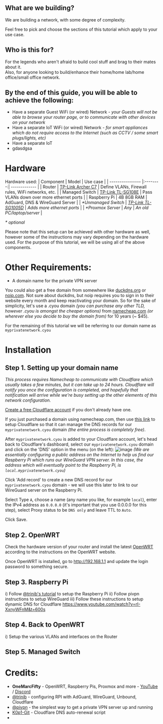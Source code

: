 ## What are we building?
We are building a network, with some degree of complexity.

Feel free to pick and choose the sections of this tutorial which apply to your use case.

## Who is this for?
For the legends who aren't afraid to build cool stuff and brag to their mates about it.  
Also, for anyone looking to build/enhance their home/home lab/home office/small office network.

## By the end of this guide, you will be able to achieve the following:
* Have a separate Guest WiFi (or wired) Network - _your Guests will not be able to browse your router page, or to communicate with other devices on your network_
* Have a separate IoT WiFi (or wired) Network - _for smart appliances which do not require access to the Internet (such as CCTV / some smart plugs/lights, etc)_
* Have a separate IoT 
* gdasdgsa


# Hardware
Hardware used:
| Component        |  Model   | Use case      |
| ---------------- |:--------:| ------------- |
| Router           | [TP-Link Archer C7](https://www.amazon.com/TP-Link-AC1750-Smart-WiFi-Router/dp/B079JD7F7G) | Define VLANs, Firewall rules, WiFi networks, etc. |
| Managed Switch   | [TP-Link TL-SG108E](https://www.amazon.com/Ethernet-Unmanaged-Shielded-Replacement-TL-SG108E/dp/B00K4DS5KU) | Pass VLANs down over more ethernet ports |
| Raspberry Pi     | 4B 8GB RAM | AdGuard, DNS & WireGuard Server |
| _*Unmanaged Switch_ | _[TP-Link TL-SG1005D](https://www.amazon.com/TP-Link-Ethernet-Optimization-Unmanaged-TL-SG1005D/dp/B000N99BBC)_ | _Adds more ethernet ports_ |
| _*Proxmox Server_ | _Any_ | _An old PC/laptop/server_ |

_* optional_

Please note that this setup can be achieved with other hardware as well, however some of the instructions may vary depending on the hardware used. For the purpose of this tutorial, we will be using all of the above components.

# Other Requirements:
* A domain name for the private VPN server

You could also get a free domain from somewhere like [duckdns.org](https://www.duckdns.org/) or [noip.com](https://www.noip.com/). Not sure about duckdns, but noip requires you to sign in to their website every month and keep reactivating your domain. So for the sake of simplicity, let's use a .cyou domain _(you can purchase any other TLD, however .cyou is amongst the cheaper options)_ from [namecheap.com](https://www.namecheap.com/) _(or wherever else you decide to buy the domain from)_ for 10 years (~ $45).

For the remaining of this tutorial we will be referring to our domain name as `myprivatenetwork.cyou`

# Installation
## Step 1. Setting up your domain name
_This process requires Namecheap to communicate with Cloudflare which usually takes a few minutes, but it can take up to 24 hours. Cloudflare will notify you once the configuration is completed, and hopefully that notification will arrive while we're busy setting up the other elements of this network configuration._

[Create a free Cloudflare account](https://dash.cloudflare.com/sign-up) if you don't already have one.

If you just purchased a domain using namecheap.com, then use [this link](https://www.namecheap.com/support/knowledgebase/article.aspx/9607/2210/how-to-set-up-dns-records-for-your-domain-in-cloudflare-account/) to setup Cloudflare so that it can manage the DNS records for our `myprivatenetwork.cyou` domain _(the entire process is completely free)_.

After `myprivatenetwork.cyou` is added to your Cloudflare account, let's head back to Cloudflare's dashboard, select our `myprivatenetwork.cyou` domain and click on the 'DNS' option in the menu (on the left):
![image](https://user-images.githubusercontent.com/106243598/170295495-4590a37e-9af8-4dc6-a585-df73acc1c3f7.png)
_(We are essentially configuring a public address on the Internet to help us find our Raspberry Pi which runs our WireGuard VPN server. In this case, the address which will eventually point to the Raspberry Pi, is `local.myprivatenetwork.cyou`)_

Click 'Add record' to create a new DNS record for our `myprivatenetwork.cyou` domain - we will use this later to link to our WireGuard server on the Raspberry Pi.

Select Type `A`, choose a name (any name you like, for example `local`), enter the IPv4 address as `0.0.0.0` (it's important that you use 0.0.0.0 for this step), select Proxy status to be `DNS only` and leave TTL to `Auto`.  

Click Save.

## Step 2. OpenWRT
Check the hardware version of your router and install the latest [OpenWRT](https://openwrt.org/toh/tp-link/archer_c7) according to the instructions on the OpenWRT website.

Once OpenWRT is installed, go to http://192.168.1.1 and update the login password to something secure.

## Step 3. Raspberry Pi
  i) Follow [@trinib's tutorial](https://github.com/trinib/AdGuard-WireGuard-Unbound-Cloudflare) to setup the Raspberry Pi
  ii) Follow pivpn instructions to setup WireGuard
  iii) Follow these instructions to setup dynamic DNS for Cloudflare https://www.youtube.com/watch?v=rI-XxnyWFnM&t=600s
  
## Step 4. Back to OpenWRT
  i) Setup the various VLANs and interfaces on the Router

## Step 5. Managed Switch

# Credits:
* **OneMarcFifty** - OpenWRT, Raspberry Pis, Proxmox and more - [YouTube](https://www.youtube.com/c/OneMarcFifty) / [Discord](https://discord.com/invite/DXnfBUG)
* [@trinib](https://github.com/trinib) - configuring RPI with AdGuard, WireGuard, Unbound, Cloudflare
* [@pivpn](https://github.com/pivpn) - the simplest way to get a private VPN server up and running
* [K0p1-Git](https://github.com/K0p1-Git) - Cloudflare DNS auto-renewal script
* 
